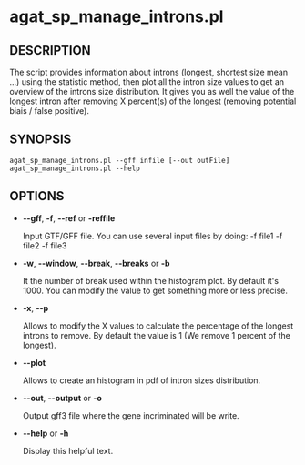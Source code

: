 # agat\_sp\_manage\_introns.pl

## DESCRIPTION

The script provides information about introns (longest, shortest size mean ...) using the statistic method,
then plot all the intron size values to get an overview of the introns size distribution.
It gives you as well the value of the longest intron after removing X percent(s) of the longest (removing potential biais / false positive).

## SYNOPSIS

```
agat_sp_manage_introns.pl --gff infile [--out outFile]
agat_sp_manage_introns.pl --help
```

## OPTIONS

- **--gff**, **-f**, **--ref** or **-reffile**

    Input GTF/GFF file. You can use several input files by doing: -f file1 -f file2 -f file3

- **-w**, **--window**, **--break**, **--breaks** or **-b**

    It the number of break used within the histogram plot. By default it's 1000. You can modify the value to get something more or less precise.

- **-x**, **--p**

    Allows to modify the X values to calculate the percentage of the longest introns to remove. By default the value is 1 (We remove 1 percent of the longest).

- **--plot**

    Allows to create an histogram in pdf of intron sizes distribution.

- **--out**, **--output** or **-o**

    Output gff3 file where the gene incriminated will be write.

- **--help** or **-h**

    Display this helpful text.

